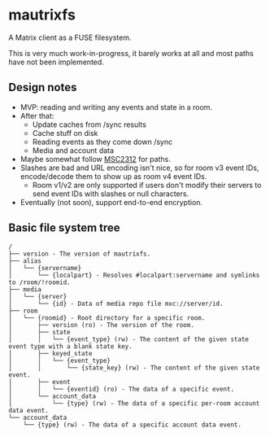 # mautrixfs
A Matrix client as a FUSE filesystem.

This is very much work-in-progress, it barely works at all and most paths have
not been implemented.

## Design notes
* MVP: reading and writing any events and state in a room.
* After that:
  * Update caches from /sync results
  * Cache stuff on disk
  * Reading events as they come down /sync
  * Media and account data
* Maybe somewhat follow [MSC2312](https://github.com/matrix-org/matrix-doc/pull/2312) for paths.
* Slashes are bad and URL encoding isn't nice, so for room v3 event IDs, encode/decode them to show up as room v4 event IDs.
  * Room v1/v2 are only supported if users don't modify their servers to send event IDs with slashes or null characters.
* Eventually (not soon), support end-to-end encryption.

## Basic file system tree
```
/
├── version - The version of mautrixfs.
├── alias
│   └── {servername}
│       └── {localpart} - Resolves #localpart:servername and symlinks to /room/!roomid.
├── media
│   └── {server}
│       └── {id} - Data of media repo file mxc://server/id.
├── room
│   └── {roomid} - Root directory for a specific room.
│       ├── version (ro) - The version of the room.
│       ├── state
│       │   └── {event_type} (rw) - The content of the given state event type with a blank state key.
│       ├── keyed_state
│       │   └── {event_type}
│       │       └── {state_key} (rw) - The content of the given state event.
│       ├── event
│       │   └── {eventid} (ro) - The data of a specific event.
│       └── account_data
│           └── {type} (rw) - The data of a specific per-room account data event.
└── account_data
    └── {type} (rw) - The data of a specific account data event.
```
